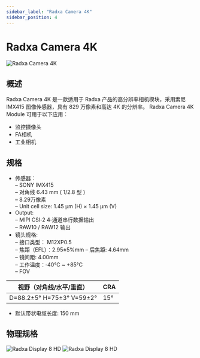 ```yaml
---
sidebar_label: "Radxa Camera 4K"
sidebar_position: 4
---
```


# Radxa Camera 4K

![Radxa Camera 4K](/img/accessories/camera-4k.webp)

## 概述

Radxa Camera 4K 是一款适用于 Radxa 产品的高分辨率相机模块，采用索尼 IMX415 图像传感器，具有 829 万像素和高达 4K 的分辨率。 Radxa Camera 4K Module 可用于以下应用：

- 监控摄像头
- FA相机
- 工业相机

## 规格

- 传感器：  
  – SONY IMX415  
  – 对角线 6.43 mm ( 1/2.8 型 )  
  – 8.29万像素  
  – Unit cell size: 1.45 µm (H) × 1.45 µm (V)
- Output:  
  – MIPI CSI‑2 4‑通道串行数据输出  
  – RAW10 / RAW12 输出
- 镜头规格:  
  – 接口类型： M12XP0.5  
  – 焦距（EFL）：2.95±5%mm
  – 后焦距: 4.64mm  
  – 镜间距: 4.00mm  
  – 工作温度：‑40°C ~ +85°C  
  – FOV

| 视野（对角线/水平/垂直）  | CRA |
| ------------------------- | --- |
| D=88.2±5° H=75±3° V=59±2° | 15° |

- 默认带状电缆长度: 150 mm

## 物理规格

![Radxa Display 8 HD](/img/accessories/camera-4k-spec-1.webp)
![Radxa Display 8 HD](/img/accessories/camera-4k-spec-2.webp)
